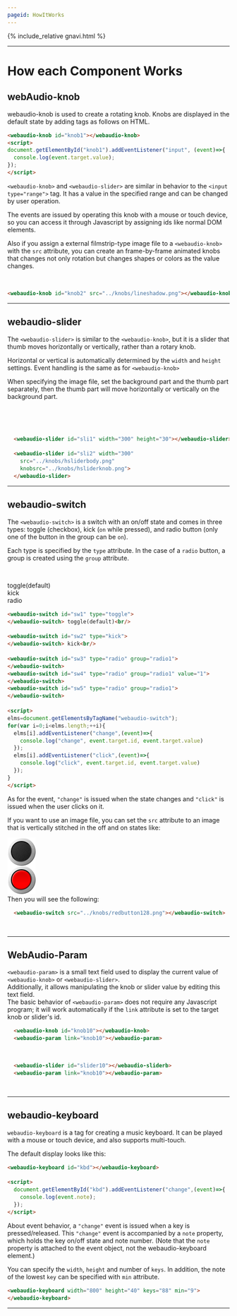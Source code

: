 ```yaml
---
pageid: HowItWorks
---
```


<link rel="stylesheet" href="./docstyle.css">

<script>
  WebAudioControlsOptions={

  };
</script>

<script src="../webaudio-controls.js"></script>

{% include_relative gnavi.html %}

---

# How each Component Works

## webAudio-knob

webaudio-knob is used to create a rotating knob.
Knobs are displayed in the default state by adding tags as follows on HTML.  

<webaudio-knob id="knob1"></webaudio-knob>
<script>
document.getElementById("knob1").addEventListener("input", (event)=>{
  console.log(event.target.value);
});
</script>


```html
<webaudio-knob id="knob1"></webaudio-knob>
<script>
document.getElementById("knob1").addEventListener("input", (event)=>{
  console.log(event.target.value);
});
</script>
```


`<webaudio-knob>` and `<webaudio-slider>` are similar in behavior to the `<input type="range">` tag. It has a value in the specified range and can be changed by user operation.

The events are issued by operating this knob with a mouse or touch device, so you can access it through Javascript by assigning ids like normal DOM elements.

Also if you assign a external filmstrip-type image file to a `<webaudio-knob>` with the `src` attribute, you can create an frame-by-frame animated knobs that changes not only rotation but changes shapes or colors as the value changes.

<br/>
<webaudio-knob id="knob2" src="../knobs/lineshadow.png"></webaudio-knob>

```html
<webaudio-knob id="knob2" src="../knobs/lineshadow.png"></webaudio-knob>
```

---

## webaudio-slider

The `<webaudio-slider>` is similar to the `<webaudio-knob>`, but it is a slider that thumb moves horizontally or vertically, rather than a rotary knob.

Horizontal or vertical is automatically determined by the `width` and `height` settings. Event handling is the same as for `<webaudio-knob>`

When specifying the image file, set the background part and the thumb part separately, then the thumb part will move horizontally or vertically on the background part.

<webaudio-slider id="sli1" width="300" height="30"></webaudio-slider><br/><br/>
<webaudio-slider id="sli2" width="300" src="../knobs/hsliderbody.png" knobsrc="../knobs/hsliderknob.png"></webaudio-slider><br/>

```html
  <webaudio-slider id="sli1" width="300" height="30"></webaudio-slider>

  <webaudio-slider id="sli2" width="300" 
    src="../knobs/hsliderbody.png" 
    knobsrc="../knobs/hsliderknob.png">
  </webaudio-slider>
```

---

## webaudio-switch

The `<webaudio-switch>` is a switch with an on/off state and comes in three types: toggle (checkbox), kick (`on` while pressed), and radio button (only one of the button in the group can be `on`).  

Each type is specified by the `type` attribute. In the case of a `radio` button, a group is created using the `group` attribute.  

<br/>

<webaudio-switch id="sw1" type="toggle"></webaudio-switch> toggle(default)<br/>
<webaudio-switch id="sw2" type="kick"></webaudio-switch> kick<br/>
<webaudio-switch id="sw3" type="radio" group="radio1"></webaudio-switch>
<webaudio-switch id="sw4" type="radio" group="radio1" value="1"></webaudio-switch>
<webaudio-switch id="sw5" type="radio" group="radio1"></webaudio-switch> radio<br/>

<script>
elms=document.getElementsByTagName("webaudio-switch");
for(var i = 0; i < elms.length; ++i){
  elms[i].addEventListener("change", (event)=>{
    console.log("change", event.target.id, event.target.value)
  });
  elms[i].addEventListener("click", (event)=>{
    console.log("click", event.target.id, event.target.value)
  });
}
</script>

```html
<webaudio-switch id="sw1" type="toggle">
</webaudio-switch> toggle(default)<br/>

<webaudio-switch id="sw2" type="kick">
</webaudio-switch> kick<br/>

<webaudio-switch id="sw3" type="radio" group="radio1">
</webaudio-switch>
<webaudio-switch id="sw4" type="radio" group="radio1" value="1">
</webaudio-switch>
<webaudio-switch id="sw5" type="radio" group="radio1">
</webaudio-switch>

<script>
elms=document.getElementsByTagName("webaudio-switch");
for(var i=0;i<elms.length;++i){
  elms[i].addEventListener("change",(event)=>{
    console.log("change", event.target.id, event.target.value)
  });
  elms[i].addEventListener("click",(event)=>{
    console.log("click", event.target.id, event.target.value)
  });
}
</script>
```

As for the event, `"change"` is issued when the state changes and `"click"` is issued when the user clicks on it.  

If you want to use an image file, you can set the `src` attribute to an image that is vertically stitched in the off and on states like:  

<img src="../knobs/redbutton128.png" width="64"/>  

<br/>
Then you will see the following:<br/>

<webaudio-switch src="../knobs/redbutton128.png"></webaudio-switch>

```html
  <webaudio-switch src="../knobs/redbutton128.png"></webaudio-switch>
```
<br/>

---

## WebAudio-Param

`<webaudio-param>` is a small text field used to display the current value of `<webaudio-knob>` or `<webaudio-slider>`.  
Additionally, it allows manipulating the knob or slider value by editing this text field.
<br/>
The basic behavior of `<webaudio-param>` does not require any Javascript program; it will work automatically if the `link` attribute is set to the target knob or slider's id.
<br/>

<webaudio-knob id="knob10"></webaudio-knob>
<webaudio-param link="knob10"></webaudio-param>

```html
  <webaudio-knob id="knob10"></webaudio-knob>
  <webaudio-param link="knob10"></webaudio-param>
```

<br/>

<webaudio-slider id="slider10"></webaudio-slider>
<webaudio-param link="slider10"></webaudio-param>

```html
  <webaudio-slider id="slider10"></webaudio-sliderb>
  <webaudio-param link="knob10"></webaudio-param>
```

<br/>

---

## webaudio-keyboard

`webaudio-keyboard` is a tag for creating a music keyboard. It can be played with a mouse or touch device, and also supports multi-touch.

The default display looks like this:  

<webaudio-keyboard id="kbd"></webaudio-keyboard>
<script>
  document.getElementById("kbd").addEventListener("change",(event)=>{
    console.log(event.note);
  });
</script>

```html
<webaudio-keyboard id="kbd"></webaudio-keyboard>

<script>
  document.getElementById("kbd").addEventListener("change",(event)=>{
    console.log(event.note);
  });
</script>
```

About event behavior, a `"change"` event is issued when a key is pressed/released.
This `"change"` event is accompanied by a `note` property, which holds the key on/off state and note number. (Note that the `note` property is attached to the event object, not the webaudio-keyboard element.)  

You can specify the `width`, `height` and number of `keys`. In addition, the note of the lowest `key` can be specified with `min` attribute.  

<webaudio-keyboard width="600" height="40" keys="88" min="9">
</webaudio-keyboard>

```html
<webaudio-keyboard width="800" height="40" keys="88" min="9">
</webaudio-keyboard>
```

---
